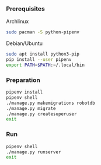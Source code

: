 ### Prerequisites

Archlinux
```sh
sudo pacman -S python-pipenv
```

Debian/Ubuntu
```sh
sudo apt install python3-pip
pip install --user pipenv
export PATH=$PATH:~/.local/bin
```

### Preparation
```sh
pipenv install
pipenv shell
./manage.py makemigrations robotdb
./manage.py migrate
./manage.py createsuperuser
exit
```

### Run
```sh
pipenv shell
./manage.py runserver
exit
```
